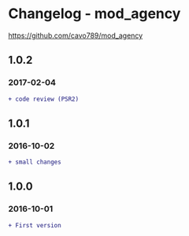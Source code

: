# Changelog - mod_agency

https://github.com/cavo789/mod_agency

## 1.0.2

### 2017-02-04

```diff
+ code review (PSR2)
```

## 1.0.1

### 2016-10-02

```diff
+ small changes
```

## 1.0.0

### 2016-10-01

```diff
+ First version
```